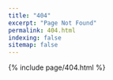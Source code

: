 ```yaml
---
title: "404"
excerpt: "Page Not Found"
permalink: 404.html
indexing: false
sitemap: false
---
```



{% include page/404.html %}

